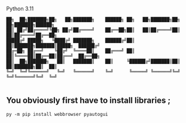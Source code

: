 Python 3.11                                                                                                               
```
██╗  ██╗███████╗██╗   ██╗███████╗    ██████╗ ██╗   ██╗███████╗██╗  ██╗███████╗██████╗ 
██║ ██╔╝██╔════╝╚██╗ ██╔╝██╔════╝    ██╔══██╗██║   ██║██╔════╝██║  ██║██╔════╝██╔══██╗
█████╔╝ █████╗   ╚████╔╝ ███████╗    ██████╔╝██║   ██║███████╗███████║█████╗  ██████╔╝
██╔═██╗ ██╔══╝    ╚██╔╝  ╚════██║    ██╔═══╝ ██║   ██║╚════██║██╔══██║██╔══╝  ██╔══██╗
██║  ██╗███████╗   ██║   ███████║    ██║     ╚██████╔╝███████║██║  ██║███████╗██║  ██║
╚═╝  ╚═╝╚══════╝   ╚═╝   ╚══════╝    ╚═╝      ╚═════╝ ╚══════╝╚═╝  ╚═╝╚══════╝╚═╝  ╚═╝
                                                                                         
```

## You obviously first have to install libraries ;

```
py -m pip install webbrowser pyautogui 
```
